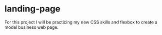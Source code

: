 # landing-page

For this project I will be practicing my new CSS skills and flexbox to create a model business web page. 